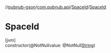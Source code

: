 //[pubnub-gson](../../../index.md)/[com.pubnub.api](../index.md)/[SpaceId](index.md)/[SpaceId](-space-id.md)

# SpaceId

[jvm]\
constructor(@NotNullvalue: @NotNull[String](https://docs.oracle.com/javase/8/docs/api/java/lang/String.html))
